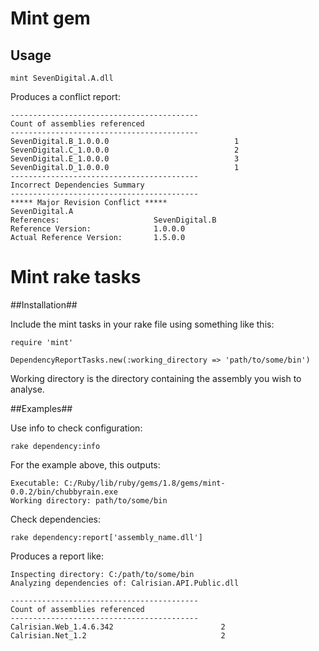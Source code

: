 Mint gem
=====================

## Usage ##

    mint SevenDigital.A.dll

Produces a conflict report:

    ------------------------------------------
    Count of assemblies referenced
    ------------------------------------------
    SevenDigital.B_1.0.0.0                            1
    SevenDigital.C_1.0.0.0                            2
    SevenDigital.E_1.0.0.0                            3
    SevenDigital.D_1.0.0.0                            1
    ------------------------------------------
    Incorrect Dependencies Summary
    ------------------------------------------
    ***** Major Revision Conflict *****
    SevenDigital.A
    References:                     SevenDigital.B
    Reference Version:              1.0.0.0
    Actual Reference Version:       1.5.0.0

Mint rake tasks
=====================

##Installation##

Include the mint tasks in your rake file using something like this:

    require 'mint'

    DependencyReportTasks.new(:working_directory => 'path/to/some/bin')

Working directory is the directory containing the assembly you wish to analyse.

##Examples##

Use info to check configuration:

    rake dependency:info

For the example above, this outputs:

    Executable: C:/Ruby/lib/ruby/gems/1.8/gems/mint-0.0.2/bin/chubbyrain.exe
    Working directory: path/to/some/bin

Check dependencies:

    rake dependency:report['assembly_name.dll']

Produces a report like:

    Inspecting directory: C:/path/to/some/bin
    Analyzing dependencies of: Calrisian.API.Public.dll

    ------------------------------------------
    Count of assemblies referenced
    ------------------------------------------
    Calrisian.Web_1.4.6.342                        2
    Calrisian.Net_1.2                              2
